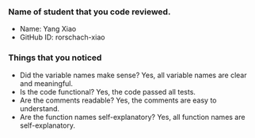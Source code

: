 ### Name of student that you code reviewed.
- Name: Yang Xiao
- GitHub ID: rorschach-xiao


### Things that you noticed
- Did the variable names make sense? Yes, all variable names are clear and meaningful.
- Is the code functional? Yes, the code passed all tests.
- Are the comments readable? Yes, the comments are easy to understand.
- Are the function names self-explanatory? Yes, all function names are self-explanatory.

